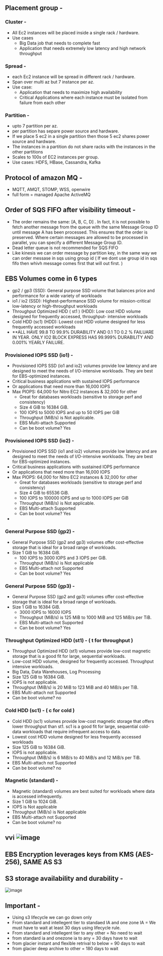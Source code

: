 ## Placement group -
### Cluster - 
- All Ec2 instances will be placed inside a single rack / hardware.
- Use cases
     - Big Data job that needs to complete fast
     - Application that needs extremely low latency and high network throughput

### Spread - 
- each Ec2 instance will be spread in different rack / hardware.
- Span over multi az but 7 instance per az.
- Use case: 
    -  Application that needs to maximize high availability
    -  Critical Applications where each instance must be isolated from failure from each other

### Partition -
- upto 7 partition per az.
- per partition has separe power source and hardware.
- If we place 5 ec2 in a single partition then those 5 ec2 shares power source and hardware.
- The instances in a partition do not share racks with the instances in the other partitions
- Scales to 100s of EC2 instances per group.
- Use cases: HDFS, HBase, Cassandra, Kafka


## Protocol of amazon MQ -

- MQTT, AMQT, STOMP, WSS, openwire
- full form = managed Apache ActiveMQ

## Order of SQS FIFO after visibility timeout -
- The order remains the same: [A, B, C, D] . In fact, it is not possible to fetch another message from the queue with the same Message Group ID until message A has been processed. This ensures that the order is preserved. Where certain messages are allowed to be processed in parallel, you can specify a different Message Group ID.
- Dead letter queue is not recommended for SQS FIFO
- Like kinesis we can order message by partition key, in the same way we can order messase in sqs using group id ( If we dont use group id in sqs fifo then whivh message comes first that will out first. )


##  EBS Volumes come in 6 types
- gp2 / gp3 (SSD): General purpose SSD volume that balances price and performance for 
a wide variety of workloads
- io1 / io2 (SSD): Highest-performance SSD volume for mission-critical low-latency or 
high-throughput workloads
- Throughput Optimized HDD ( st1 ) (HDD): Low cost HDD volume designed for frequently accessed, throughput- intensive workloads
- Cold HDD (sc1) (HDD): Lowest cost HDD volume designed for less frequently accessed workloads
- **ALL HAVE 99.8 TO 99.9% DURABILITY AND 0.1 TO 0.2 % FAILUARE IN YEAR. ONLY  IO2 BLOCK EXPRESS  HAS 99.999% DURABILITY AND 0.001% YEARLY FAILURE.

### Provisioned IOPS SSD (io1) -
- Provisioned IOPS SSD (io1 and io2) volumes provide low latency and are designed to meet the needs of I/O-intensive workloads. They are best for EBS-optimized instances.
- Critical business applications with sustained IOPS performance
- Or applications that need more than 16,000 IOPS
- Max PIOPS: 64,000 for Nitro EC2 instances & 32,000 for other
     - Great for databases workloads (sensitive to storage perf and consistency)
     - Size 4 GiB to 16384 GiB. 
     - 100 IOPS to 5000 IOPS and up to 50 IOPS per GiB
     - Throughput (MiB/s) is Not applicable.
     - EBS Multi-attach Supported
     - Can be boot volume?	Yes
### Provisioned IOPS SSD (io2) -
- Provisioned IOPS SSD (io1 and io2) volumes provide low latency and are designed to meet the needs of I/O-intensive workloads. They are best for EBS-optimized instances.
- Critical business applications with sustained IOPS performance
- Or applications that need more than 16,000 IOPS
- Max PIOPS: 64,000 for Nitro EC2 instances & 32,000 for other
     - Great for databases workloads (sensitive to storage perf and consistency)
     - Size 4 GiB to 65536 GiB. 
     - 100 IOPS to 100000 IOPS and up to 1000 IOPS per GiB
     - Throughput (MiB/s) is Not applicable.
     - EBS Multi-attach Supported
     - Can be boot volume?	Yes
- 
### General Purpose SSD (gp2) - 
- General Purpose SSD (gp2 and gp3) volumes offer cost-effective storage that is ideal for a broad range of workloads.
- Size 1 GiB to 16384 GiB. 
     - 100 IOPS to 3000 IOPS and 3 IOPS per GiB.
     - Throughput (MiB/s) is Not applicable
     - EBS Multi-attach not Supported
     - Can be boot volume?	Yes
### General Purpose SSD (gp3) - 
- General Purpose SSD (gp2 and gp3) volumes offer cost-effective storage that is ideal for a broad range of workloads.
- Size 1 GiB to 16384 GiB. 
     - 3000 IOPS to 16000 IOPS 
     - Throughput (MiB/s) is 125 MiB to 1000 MiB and 125 MiB/s per TiB.
     - EBS Multi-attach not Supported
     - Can be boot volume?	Yes

### Throughput Optimized HDD (st1) - ( t for throughput )
- Throughput Optimized HDD (st1) volumes provide low-cost magnetic storage that is a good fit for large, sequential workloads.
- Low-cost HDD volume, designed for frequently accessed. Throughput intensive workloads.
- Big Data, Data Warehouses, Log Processing
- Size 125 GiB to 16384 GiB. 
- IOPS is not applicable.
- Throughput (MiB/s) is 20 MiB to 123 MiB and 40 MiB/s per TiB.
- EBS Multi-attach not Supported
- Can be boot volume?	no
### Cold HDD (sc1) -  ( c for cold )
- Cold HDD (sc1) volumes provide low-cost magnetic storage that offers lower throughput than st1. sc1 is a good fit for large, sequential cold-data workloads that require infrequent access to data.
- Lowest cost HDD volume designed for less frequently accessed workloads
- Size 125 GiB to 16384 GiB. 
- IOPS is not applicable.
- Throughput (MiB/s) is 6 MiB/s to 40 MiB/s and 12 MiB/s per TiB.
- EBS Multi-attach not Supported
- Can be boot volume?	no

### Magnetic (standard) -
- Magnetic (standard) volumes are best suited for workloads where data is accessed infrequently.
- Size 1 GiB to 1024 GiB. 
- IOPS is Not applicable
- Throughput (MiB/s) is Not applicable
- EBS Multi-attach not Supported
- Can be boot volume?	no

## vvi ![image](https://user-images.githubusercontent.com/95282173/186339993-389fe5a1-58e7-41b5-b6a3-b87fed8773fb.png)


## EBS Encryption leverages keys from KMS (AES-256), SAME AS S3

## S3 storage availability and durability -
![image](https://user-images.githubusercontent.com/95282173/186341664-92123b54-d58e-48ce-8b14-2273f6866752.png)

## Important -
- Using s3 lifecycle we can go down only
- From standard and intellegent tier to standaed IA and one zone IA = We must have to wait at least 30 days using lifecycle rule.
- From standard and intellegent tier to any other = No need to wait
- from standard ia and onezone ia to any = 30 days have to wait
- from glacier instant and flexible retrival to below = 90 days to wait
- from glacier deep archive to other = 180 days to wait

